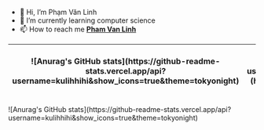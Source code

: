 - 👋 Hi, I’m Phạm Văn Linh
- 🌱 I’m currently learning computer science
- 📫 How to reach me <b><a href="https://www.facebook.com/hnilnavmahp.ku/" target="blank">Pham Van Linh</a></b>

<table>
<thead>
<tr>
<th>![Anurag's GitHub stats](https://github-readme-stats.vercel.app/api?username=kulihhihi&show_icons=true&theme=tokyonight)</th>
<th>[![Top Langs](https://github-readme-stats.vercel.app/api/top-langs/?username=anuraghazra&layout=compact)](https://github.com/anuraghazra/github-readme-stats)</th>
</tr>
</thead>
</table>
![Anurag's GitHub stats](https://github-readme-stats.vercel.app/api?username=kulihhihi&show_icons=true&theme=tokyonight)
<!---
kulihhihi/kulihhihi is a ✨ special ✨ repository because its `README.md` (this file) appears on your GitHub profile.
You can click the Preview link to take a look at your changes.
--->
